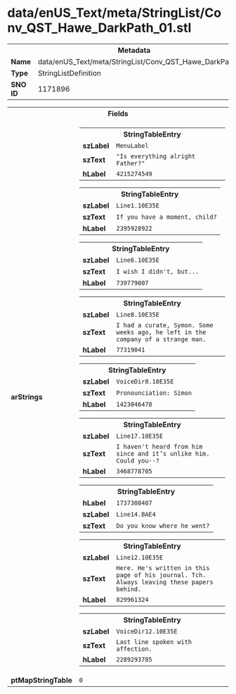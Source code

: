 <h1>data/enUS_Text/meta/StringList/Conv_QST_Hawe_DarkPath_01.stl</h1><table><tr><th colspan="100%">Metadata</th></tr><tr><td><b>Name</b></td><td>data/enUS_Text/meta/StringList/Conv_QST_Hawe_DarkPath_01.stl</td></tr><tr><td><b>Type</b></td><td>StringListDefinition</td></tr><tr><td><b>SNO ID</b></td><td>1171896</td></tr></table>

<table><tr><th colspan="100%">Fields</th></tr><tr><td><b>arStrings</b></td><td><table><tr><th colspan="100%">StringTableEntry</th></tr><tr><td><b>szLabel</b></td><td><code>MenuLabel</code></td></tr><tr><td><b>szText</b></td><td><code>"Is everything alright Father?"</code></td></tr><tr><td><b>hLabel</b></td><td><code>4215274549</code></td></tr></table>


<table><tr><th colspan="100%">StringTableEntry</th></tr><tr><td><b>szLabel</b></td><td><code>Line1.10E35E</code></td></tr><tr><td><b>szText</b></td><td><code>If you have a moment, child?</code></td></tr><tr><td><b>hLabel</b></td><td><code>2395928922</code></td></tr></table>


<table><tr><th colspan="100%">StringTableEntry</th></tr><tr><td><b>szLabel</b></td><td><code>Line6.10E35E</code></td></tr><tr><td><b>szText</b></td><td><code>I wish I didn't, but...</code></td></tr><tr><td><b>hLabel</b></td><td><code>739779007</code></td></tr></table>


<table><tr><th colspan="100%">StringTableEntry</th></tr><tr><td><b>szLabel</b></td><td><code>Line8.10E35E</code></td></tr><tr><td><b>szText</b></td><td><code>I had a curate, Symon. Some weeks ago, he left in the company of a strange man.</code></td></tr><tr><td><b>hLabel</b></td><td><code>77319041</code></td></tr></table>


<table><tr><th colspan="100%">StringTableEntry</th></tr><tr><td><b>szLabel</b></td><td><code>VoiceDir8.10E35E</code></td></tr><tr><td><b>szText</b></td><td><code>Pronounciation: Simon</code></td></tr><tr><td><b>hLabel</b></td><td><code>1423046478</code></td></tr></table>


<table><tr><th colspan="100%">StringTableEntry</th></tr><tr><td><b>szLabel</b></td><td><code>Line17.10E35E</code></td></tr><tr><td><b>szText</b></td><td><code>I haven't heard from him since and it’s unlike him. Could you--?</code></td></tr><tr><td><b>hLabel</b></td><td><code>3468778705</code></td></tr></table>


<table><tr><th colspan="100%">StringTableEntry</th></tr><tr><td><b>hLabel</b></td><td><code>1737308407</code></td></tr><tr><td><b>szLabel</b></td><td><code>Line14.BAE4</code></td></tr><tr><td><b>szText</b></td><td><code>Do you know where he went?</code></td></tr></table>


<table><tr><th colspan="100%">StringTableEntry</th></tr><tr><td><b>szLabel</b></td><td><code>Line12.10E35E</code></td></tr><tr><td><b>szText</b></td><td><code>Here. He's written in this page of his journal. Tch. Always leaving these papers behind.</code></td></tr><tr><td><b>hLabel</b></td><td><code>829961324</code></td></tr></table>


<table><tr><th colspan="100%">StringTableEntry</th></tr><tr><td><b>szLabel</b></td><td><code>VoiceDir12.10E35E</code></td></tr><tr><td><b>szText</b></td><td><code>Last line spoken with affection.</code></td></tr><tr><td><b>hLabel</b></td><td><code>2289293785</code></td></tr></table>


</td></tr><tr><td><b>ptMapStringTable</b></td><td><code>0</code></td></tr></table>

